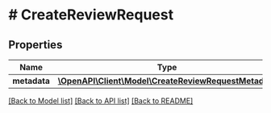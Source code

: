 # # CreateReviewRequest

## Properties

Name | Type | Description | Notes
------------ | ------------- | ------------- | -------------
**metadata** | [**\OpenAPI\Client\Model\CreateReviewRequestMetadata**](CreateReviewRequestMetadata.md) |  | [optional]

[[Back to Model list]](../../README.md#models) [[Back to API list]](../../README.md#endpoints) [[Back to README]](../../README.md)
